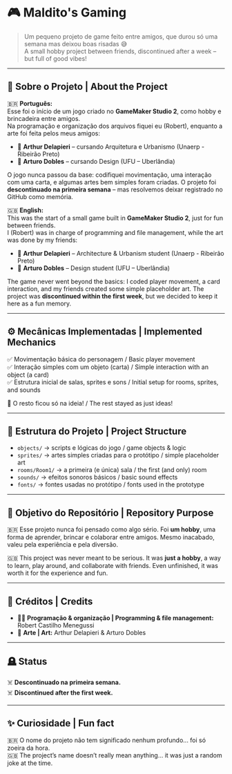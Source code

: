 # 🎮 Maldito's Gaming

> Um pequeno projeto de game feito entre amigos, que durou só uma semana mas deixou boas risadas 😅  
> A small hobby project between friends, discontinued after a week – but full of good vibes!

---

## 📖 Sobre o Projeto | About the Project

🇧🇷 **Português:**  
Esse foi o início de um jogo criado no **GameMaker Studio 2**, como hobby e brincadeira entre amigos.  
Na programação e organização dos arquivos fiquei eu (Robert), enquanto a arte foi feita pelos meus amigos:  
- 🎨 **Arthur Delapieri** – cursando Arquitetura e Urbanismo (Unaerp - Ribeirão Preto)  
- 🎨 **Arturo Dobles** – cursando Design (UFU – Uberlândia)  

O jogo nunca passou da base: codifiquei movimentação, uma interação com uma carta, e algumas artes bem simples foram criadas. O projeto foi **descontinuado na primeira semana** – mas resolvemos deixar registrado no GitHub como memória.  

🇬🇧 **English:**  
This was the start of a small game built in **GameMaker Studio 2**, just for fun between friends.  
I (Robert) was in charge of programming and file management, while the art was done by my friends:  
- 🎨 **Arthur Delapieri** – Architecture & Urbanism student (Unaerp - Ribeirão Preto)  
- 🎨 **Arturo Dobles** – Design student (UFU – Uberlândia)  

The game never went beyond the basics: I coded player movement, a card interaction, and my friends created some simple placeholder art. The project was **discontinued within the first week**, but we decided to keep it here as a fun memory.

---

## ⚙️ Mecânicas Implementadas | Implemented Mechanics  

✅ Movimentação básica do personagem / Basic player movement  
✅ Interação simples com um objeto (carta) / Simple interaction with an object (a card)  
✅ Estrutura inicial de salas, sprites e sons / Initial setup for rooms, sprites, and sounds  

🚧 O resto ficou só na ideia! / The rest stayed as just ideas!  

---

## 📂 Estrutura do Projeto | Project Structure  

- `objects/` → scripts e lógicas do jogo / game objects & logic  
- `sprites/` → artes simples criadas para o protótipo / simple placeholder art  
- `rooms/Room1/` → a primeira (e única) sala / the first (and only) room  
- `sounds/` → efeitos sonoros básicos / basic sound effects  
- `fonts/` → fontes usadas no protótipo / fonts used in the prototype  

---


## 🎯 Objetivo do Repositório | Repository Purpose  

🇧🇷 Esse projeto nunca foi pensado como algo sério. Foi **um hobby**, uma forma de aprender, brincar e colaborar entre amigos. Mesmo inacabado, valeu pela experiência e pela diversão.  

🇬🇧 This project was never meant to be serious. It was **just a hobby**, a way to learn, play around, and collaborate with friends. Even unfinished, it was worth it for the experience and fun.  

---

## 🤝 Créditos | Credits  

- 👨‍💻 **Programação & organização | Programming & file management:** Robert Castilho Menegussi  
- 🎨 **Arte | Art:** Arthur Delapieri & Arturo Dobles  

---

## 🪦 Status  

☠️ **Descontinuado na primeira semana.**  
☠️ **Discontinued after the first week.**  

---

## ✨ Curiosidade | Fun fact  

🇧🇷 O nome do projeto não tem significado nenhum profundo... foi só zoeira da hora.  
🇬🇧 The project’s name doesn’t really mean anything... it was just a random joke at the time.  
